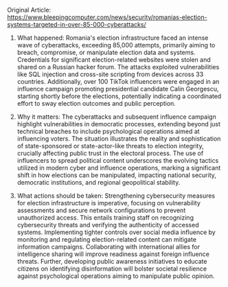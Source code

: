 Original Article: https://www.bleepingcomputer.com/news/security/romanias-election-systems-targeted-in-over-85-000-cyberattacks/

1) What happened: Romania's election infrastructure faced an intense wave of cyberattacks, exceeding 85,000 attempts, primarily aiming to breach, compromise, or manipulate election data and systems. Credentials for significant election-related websites were stolen and shared on a Russian hacker forum. The attacks exploited vulnerabilities like SQL injection and cross-site scripting from devices across 33 countries. Additionally, over 100 TikTok influencers were engaged in an influence campaign promoting presidential candidate Calin Georgescu, starting shortly before the elections, potentially indicating a coordinated effort to sway election outcomes and public perception.

2) Why it matters: The cyberattacks and subsequent influence campaign highlight vulnerabilities in democratic processes, extending beyond just technical breaches to include psychological operations aimed at influencing voters. The situation illustrates the reality and sophistication of state-sponsored or state-actor-like threats to election integrity, crucially affecting public trust in the electoral process. The use of influencers to spread political content underscores the evolving tactics utilized in modern cyber and influence operations, marking a significant shift in how elections can be manipulated, impacting national security, democratic institutions, and regional geopolitical stability.

3) What actions should be taken: Strengthening cybersecurity measures for election infrastructure is imperative, focusing on vulnerability assessments and secure network configurations to prevent unauthorized access. This entails training staff on recognizing cybersecurity threats and verifying the authenticity of accessed systems. Implementing tighter controls over social media influence by monitoring and regulating election-related content can mitigate information campaigns. Collaborating with international allies for intelligence sharing will improve readiness against foreign influence threats. Further, developing public awareness initiatives to educate citizens on identifying disinformation will bolster societal resilience against psychological operations aiming to manipulate public opinion.